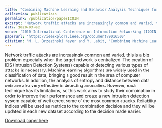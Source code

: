 ```yaml
---
title: "Combining Machine Learning and Behavior Analysis Techniques for Network Security"
collection: publications
permalink: /publication/paperICOIN
excerpt: 'Network traffic attacks are increasingly common and varied, this is a big problem especially when the target network is centralized. The creation of IDS (Intrusion Detection Systems) capable of detecting various types of attacks is necessary. Machine learning algorithms are widely used in the classification of data, bringing a good result in the area of computer networks. In addition, the analysis of entropy and distance between data sets are also very effective in detecting anomalies. However, each technique has its limitations, so this work aims to study their combination in order to improve their performance and create a new intrusion detection system capable of well detect some of the most common attacks. Reliability indices will be used as metrics to the combination decision and they will be updated in each new dataset according to the decision made earlier.'
date: 2020-03-02
venue: '2020 International Conference on Information Networking (ICOIN)'
paperurl: 'https://ieeexplore.ieee.org/document/9016500'
citation: 'M. L. Brzezinski Meyer and Y. Labit, "Combining Machine Learning and Behavior Analysis Techniques for Network Security," 2020 International Conference on Information Networking (ICOIN), Barcelona, Spain, 2020, pp. 580-583, doi: 10.1109/ICOIN48656.2020.9016500.'
---
```

Network traffic attacks are increasingly common and varied, this is a big problem especially when the target network is centralized. The creation of IDS (Intrusion Detection Systems) capable of detecting various types of attacks is necessary. Machine learning algorithms are widely used in the classification of data, bringing a good result in the area of computer networks. In addition, the analysis of entropy and distance between data sets are also very effective in detecting anomalies. However, each technique has its limitations, so this work aims to study their combination in order to improve their performance and create a new intrusion detection system capable of well detect some of the most common attacks. Reliability indices will be used as metrics to the combination decision and they will be updated in each new dataset according to the decision made earlier.

[Download paper here](http://laurabrzmeyer.github.io/files/paperICOIN.pdf)
